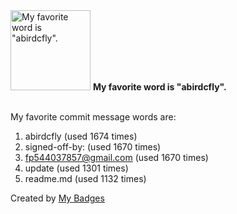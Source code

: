 <img src="https://my-badges.github.io/my-badges/favorite-word.png" alt="My favorite word is &quot;abirdcfly&quot;." title="My favorite word is &quot;abirdcfly&quot;." width="128">
<strong>My favorite word is &quot;abirdcfly&quot;.</strong>
<br><br>

My favorite commit message words are:

1. abirdcfly (used 1674 times)
2. signed-off-by: (used 1670 times)
3. <fp544037857@gmail.com> (used 1670 times)
4. update (used 1301 times)
5. readme.md (used 1132 times)


Created by <a href="https://github.com/my-badges/my-badges">My Badges</a>